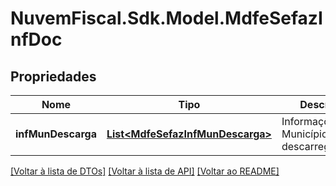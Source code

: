 # NuvemFiscal.Sdk.Model.MdfeSefazInfDoc

## Propriedades

Nome | Tipo | Descrição | Comentários
------------ | ------------- | ------------- | -------------
**infMunDescarga** | [**List&lt;MdfeSefazInfMunDescarga&gt;**](MdfeSefazInfMunDescarga.md) | Informações dos Municípios de descarregamento. | 

[[Voltar à lista de DTOs]](../README.md#documentation-for-models) [[Voltar à lista de API]](../README.md#documentation-for-api-endpoints) [[Voltar ao README]](../README.md)


